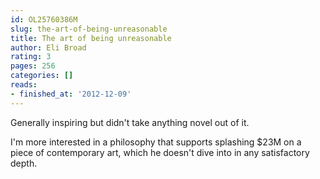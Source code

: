 ```yaml
---
id: OL25760386M
slug: the-art-of-being-unreasonable
title: The art of being unreasonable
author: Eli Broad
rating: 3
pages: 256
categories: []
reads:
- finished_at: '2012-12-09'
---
```

Generally inspiring but didn't take anything novel out of it.

I'm more interested in a philosophy that supports splashing $23M on a piece of contemporary art, which he doesn't dive into in any satisfactory depth.
